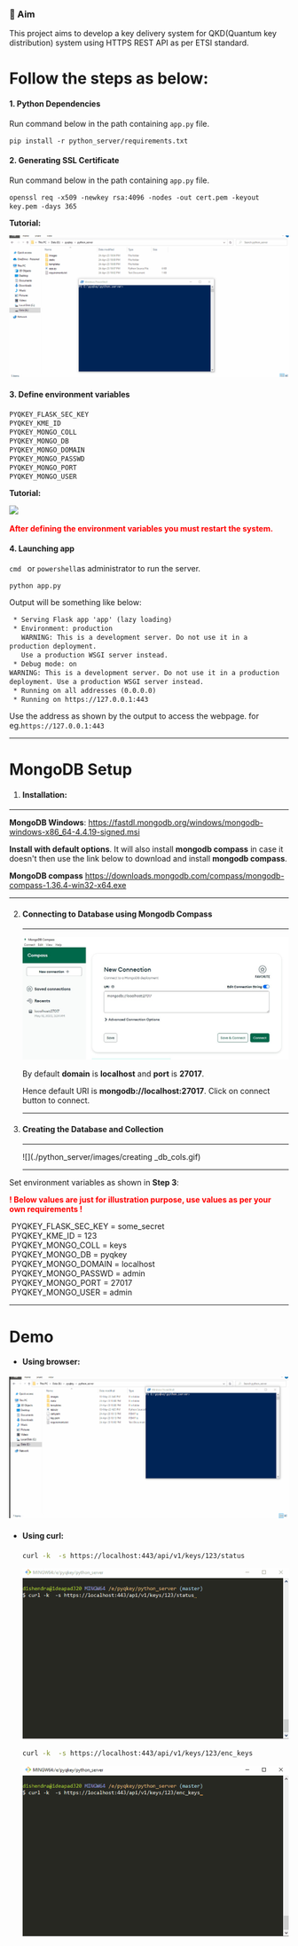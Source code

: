 ### :dart: Aim

This project aims to develop a key delivery system for QKD(Quantum key distribution) system using HTTPS REST API as per ETSI standard.

# **Follow the steps as below:**



#### 1. Python Dependencies

Run command below in the path containing `app.py` file.

```shell
pip install -r python_server/requirements.txt
```



#### 2. Generating SSL Certificate

Run command below in the path containing `app.py` file.

```shell
openssl req -x509 -newkey rsa:4096 -nodes -out cert.pem -keyout key.pem -days 365
```



**Tutorial:**

![](./python_server/images/cert_creation.gif)



#### 3. Define environment variables

```
PYQKEY_FLASK_SEC_KEY
PYQKEY_KME_ID
PYQKEY_MONGO_COLL
PYQKEY_MONGO_DB
PYQKEY_MONGO_DOMAIN
PYQKEY_MONGO_PASSWD
PYQKEY_MONGO_PORT
PYQKEY_MONGO_USER
```



**Tutorial:**

![](./python_server/images/environ_vars.gif)

<p style="color:red;"><b>After defining the environment variables you must restart the system.</b></p>



#### 4. Launching app

 `cmd `  or  `powershell`as administrator to run the server.

```
python app.py
```



Output will be something like below:

```
 * Serving Flask app 'app' (lazy loading)
 * Environment: production
   WARNING: This is a development server. Do not use it in a production deployment.
   Use a production WSGI server instead.
 * Debug mode: on
WARNING: This is a development server. Do not use it in a production deployment. Use a production WSGI server instead.
 * Running on all addresses (0.0.0.0)
 * Running on https://127.0.0.1:443
```

Use the address as shown by the output to access the webpage. for eg.`https://127.0.0.1:443`

---





# MongoDB Setup



1. #### **Installation:**

---

**MongoDB Windows**: https://fastdl.mongodb.org/windows/mongodb-windows-x86_64-4.4.19-signed.msi

**Install with default options**. It will also install **mongodb compass** in case it doesn't then use the link below to download and install **mongodb compass**. 

**MongoDB compass** https://downloads.mongodb.com/compass/mongodb-compass-1.36.4-win32-x64.exe

---



2. #### Connecting to Database using Mongodb Compass

   ---

   ![](./python_server/images/mongodb_compass_connect.jpg)

   By default **domain** is **localhost** and **port** is **27017**. 

   Hence default URI is **mongodb://localhost:27017**. Click on connect button to connect.

   ---

   

3. #### Creating the Database and Collection

   ---

   ![](./python_server/images/creating _db_cols.gif)

   ---



Set environment variables as shown in **Step 3**:

<p style="color:red;"><b>
! Below values are just for illustration purpose, use values as per your own requirements !
</b></p>
​	PYQKEY_FLASK_SEC_KEY 	 =  some_secret <br>
​	PYQKEY_KME_ID				    = 123  <br>
​	PYQKEY_MONGO_COLL       =  keys  <br>
​	PYQKEY_MONGO_DB           =  pyqkey  <br>
​	PYQKEY_MONGO_DOMAIN = localhost  <br>
​	PYQKEY_MONGO_PASSWD = admin  <br>
​	PYQKEY_MONGO_PORT       = 27017  <br>
​	PYQKEY_MONGO_USER       =  admin  <br>

---



# Demo

- #### Using browser:

![](./python_server/images/demo.gif)



- #### Using curl:

  

  ```bash
  curl -k  -s https://localhost:443/api/v1/keys/123/status
  ```

  ![](./python_server/images/demo_curl_1.gif)

  

  

  ```bash
  curl -k  -s https://localhost:443/api/v1/keys/123/enc_keys
  ```

  ![](./python_server/images/demo_curl_2.gif)


